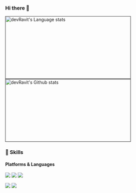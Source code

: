 ### Hi there 👋

<a href="">
<img height=200 width=400 src="https://github-readme-stats-git-master-rstaa-rickstaa.vercel.app/api/top-langs/?username=devRavit&show_icons=true&theme=noctis_minimus" alt="devRavit's Language stats" />
</a>
<a href="">
<img height=200 width=400 src="https://github-readme-stats-git-master-rstaa-rickstaa.vercel.app/api?username=devRavit&show_icons=true&theme=noctis_minimus" alt="devRavit's Github stats" />
</a>

### 💪 Skills
#### Platforms & Languages
<p>
  <img src="https://img.shields.io/badge/ASP.NET-512BD4?style=flat-square&logo=.net&logoColor=#512BD4"/>
  <img src="https://img.shields.io/badge/Spring-6DB33F?style=flat-square&logo=spring&logoColor=white"/>
  <img src="https://img.shields.io/badge/Android-3DDC84?style=flat-square&logo=Android&logoColor=white"/>
</p>
<p>
  <img src="https://img.shields.io/badge/C%23-512BD4?style=flat-square&logo=Csharp&logoColor=#512BD4"/>
  <img src="https://img.shields.io/badge/Java-007396?style=flat-square&logo=Java&logoColor=white"/>
</p>
